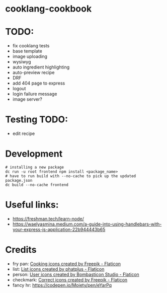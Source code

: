 # cooklang-cookbook

# TODO:
- fix cooklang tests
- base template
- image uploading
- wysiwyg
- auto ingredient highlighting
- auto-preview recipe
- DRF
- add 404 page to express
- logout
- login failure message
- image server?

# Testing TODO:
- edit recipe

# Development
```
# installing a new package
dc run -u root frontend npm install <package_name>
# have to run build with --no-cache to pick up the updated package.json
dc build --no-cache frontend
```

# Useful links:
- https://freshman.tech/learn-node/
- https://waelyasmina.medium.com/a-guide-into-using-handlebars-with-your-express-js-application-22b944443b65

# Credits
- fry pan: <a href="https://www.flaticon.com/free-icons/cooking" title="cooking icons">Cooking icons created by Freepik - Flaticon</a>
- list: <a href="https://www.flaticon.com/free-icons/list" title="list icons">List icons created by phatplus - Flaticon</a>
- person: <a href="https://www.flaticon.com/free-icons/user" title="user icons">User icons created by Bombasticon Studio - Flaticon</a>
- checkmark: <a href="https://www.flaticon.com/free-icons/correct" title="correct icons">Correct icons created by Freepik - Flaticon</a>
- fancy hr: https://codepen.io/Moiety/pen/eYarPq